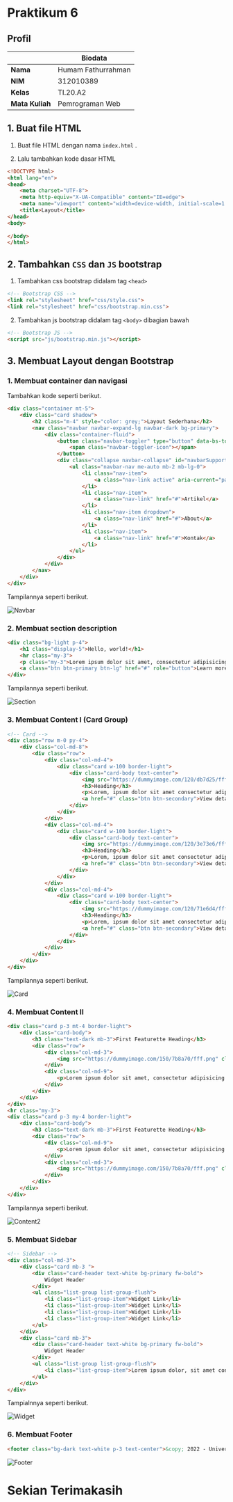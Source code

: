 # Praktikum 6

## Profil
| | Biodata |
| -------- | --- |
| **Nama** | Humam Fathurrahman |
| **NIM** | 312010389 |
| **Kelas** | TI.20.A2 |
| **Mata Kuliah** | Pemrograman Web |

## 1. Buat file HTML

1. Buat file HTML dengan nama `index.html` .

2. Lalu tambahkan kode dasar HTML

```html
<!DOCTYPE html>
<html lang="en">
<head>
    <meta charset="UTF-8">
    <meta http-equiv="X-UA-Compatible" content="IE=edge">
    <meta name="viewport" content="width=device-width, initial-scale=1.0">
    <title>Layout</title>
</head>
<body>
    
</body>
</html>
```

## 2. Tambahkan `CSS` dan `JS` bootstrap 

1. Tambahkan css bootstrap didalam tag `<head>`

```html
<!-- Bootstrap CSS -->
<link rel="stylesheet" href="css/style.css">
<link rel="stylesheet" href="css/bootstrap.min.css">
```

2. Tambahkan js bootstrap didalam tag `<body>` dibagian bawah

```html
<!-- Bootstrap JS -->
<script src="js/bootstrap.min.js"></script>
```

## 3. Membuat Layout dengan Bootstrap

### 1. Membuat container dan navigasi

Tambahkan kode seperti berikut.

```html
<div class="container mt-5">
    <div class="card shadow">
        <h2 class="m-4" style="color: grey;">Layout Sederhana</h2>
        <nav class="navbar navbar-expand-lg navbar-dark bg-primary">
            <div class="container-fluid">
                <button class="navbar-toggler" type="button" data-bs-toggle="collapse" data-bs-target="#navbarSupportedContent" aria-controls="navbarSupportedContent" aria-expanded="false" aria-label="Toggle navigation">
                    <span class="navbar-toggler-icon"></span>
                </button>
                <div class="collapse navbar-collapse" id="navbarSupportedContent">
                    <ul class="navbar-nav me-auto mb-2 mb-lg-0">
                        <li class="nav-item">
                            <a class="nav-link active" aria-current="page" href="#">Home</a>
                        </li>
                        <li class="nav-item">
                            <a class="nav-link" href="#">Artikel</a>
                        </li>
                        <li class="nav-item dropdown">
                            <a class="nav-link" href="#">About</a>
                        </li>
                        <li class="nav-item">
                            <a class="nav-link" href="#">Kontak</a>
                        </li>
                    </ul>
                </div>
            </div>
        </nav>
    </div>
</div>
```

Tampilannya seperti berikut.

![Navbar](img/nav.png)

### 2. Membuat section description

```html
<div class="bg-light p-4">
    <h1 class="display-5">Hello, world!</h1>
    <hr class="my-3">
    <p class="my-3">Lorem ipsum dolor sit amet, consectetur adipisicing elit. Deserunt incidunt ducimus inventore est aspernatur maxime soluta illo, perferendis dolorum rem dolorem eos nostrum illum consequatur. Error qui illum inventore temporibus!.</p>
    <a class="btn btn-primary btn-lg" href="#" role="button">Learn more</a>
</div>
```

Tampilannya seperti berikut.

![Section](img/section.png)

### 3. Membuat Content I (Card Group)

```html
<!-- Card -->
<div class="row m-0 py-4">
    <div class="col-md-8">
        <div class="row">
            <div class="col-md-4">
                <div class="card w-100 border-light">
                    <div class="card-body text-center">
                        <img src="https://dummyimage.com/120/db7d25/fff.png" alt="" class="rounded-circle mb-3">
                        <h3>Heading</h3> 
                        <p>Lorem, ipsum dolor sit amet consectetur adipisicing elit. Provident, dignissimos?</p>
                        <a href="#" class="btn btn-secondary">View detail</a>
                    </div>
                </div>
            </div>
            <div class="col-md-4">
                <div class="card w-100 border-light">
                    <div class="card-body text-center">
                        <img src="https://dummyimage.com/120/3e73e6/fff.png" alt="" class="rounded-circle mb-3">
                        <h3>Heading</h3> 
                        <p>Lorem, ipsum dolor sit amet consectetur adipisicing elit. Provident, dignissimos?</p>
                        <a href="#" class="btn btn-secondary">View detail</a>
                    </div>
                </div>
            </div>
            <div class="col-md-4">
                <div class="card w-100 border-light">
                    <div class="card-body text-center">
                        <img src="https://dummyimage.com/120/71e6d4/fff.png" alt="" class="rounded-circle mb-3">
                        <h3>Heading</h3> 
                        <p>Lorem, ipsum dolor sit amet consectetur adipisicing elit. Provident, dignissimos?</p>
                        <a href="#" class="btn btn-secondary">View detail</a>
                    </div>
                </div>
            </div>
        </div>
    </div>
</div>
```

Tampilannya seperti berikut. 

![Card](img/card.png)

### 4. Membuat Content II

```html
<div class="card p-3 mt-4 border-light">
    <div class="card-body">
        <h3 class="text-dark mb-3">First Featurette Heading</h3>
        <div class="row">
            <div class="col-md-3">
                <img src="https://dummyimage.com/150/7b8a70/fff.png" class="rounded" alt="">
            </div>
            <div class="col-md-9">
                <p>Lorem ipsum dolor sit amet, consectetur adipisicing elit. Ipsum, accusamus.</p>
            </div>
        </div>
    </div>
</div>
<hr class="my-3">
<div class="card p-3 my-4 border-light">
    <div class="card-body">
        <h3 class="text-dark mb-3">First Featurette Heading</h3>
        <div class="row">
            <div class="col-md-9">
                <p>Lorem ipsum dolor sit amet, consectetur adipisicing elit. Ipsum, accusamus.</p>
            </div>
            <div class="col-md-3">
                <img src="https://dummyimage.com/150/7b8a70/fff.png" class="rounded" alt="">
            </div>
        </div>
    </div>
</div>
```

Tampilannya seperti berikut.

![Content2](img/content2.png)

### 5. Membuat Sidebar

```html
<!-- Sidebar -->
<div class="col-md-3">
    <div class="card mb-3 ">
        <div class="card-header text-white bg-primary fw-bold">
            Widget Header
        </div>
        <ul class="list-group list-group-flush">
            <li class="list-group-item">Widget Link</li>
            <li class="list-group-item">Widget Link</li>
            <li class="list-group-item">Widget Link</li>
            <li class="list-group-item">Widget Link</li>
        </ul>
    </div>
    <div class="card mb-3">
        <div class="card-header text-white bg-primary fw-bold">
            Widget Header
        </div>
        <ul class="list-group list-group-flush">
            <li class="list-group-item">Lorem ipsum dolor, sit amet consectetur adipisicing elit. Reprehenderit similique alias mollitia voluptatum placeat quia illo quasi fuga. Earum, ducimus illo. Iure repellat at adipisci?</li>
        </ul>
    </div>
</div>
```

Tampialnnya seperti berikut. 

![Widget](img/widget.png)

### 6. Membuat Footer

```html
<footer class="bg-dark text-white p-3 text-center">&copy; 2022 - Universitas Pelita Bangsa | Humam fathurrahman</footer>
```

![Footer](img/footer.jpeg)

# Sekian Terimakasih